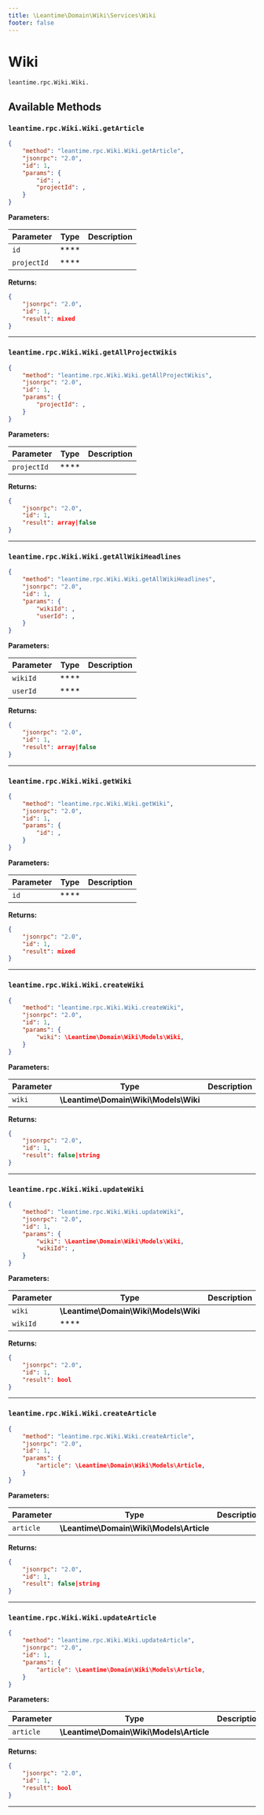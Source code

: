 ```yaml
---
title: \Leantime\Domain\Wiki\Services\Wiki
footer: false
---
```


# Wiki




`leantime.rpc.Wiki.Wiki.`


## Available Methods
### `leantime.rpc.Wiki.Wiki.getArticle`



```json
{
    "method": "leantime.rpc.Wiki.Wiki.getArticle",
    "jsonrpc": "2.0",
    "id": 1,
    "params": {
        "id": ,
        "projectId": ,
    }
}
```









**Parameters:**

| Parameter | Type | Description |
|-----------|------|-------------|
| `id` | **** |  |
| `projectId` | **** |  |


**Returns:**

```json
{
    "jsonrpc": "2.0",
    "id": 1,
    "result": mixed
}
```



---
### `leantime.rpc.Wiki.Wiki.getAllProjectWikis`



```json
{
    "method": "leantime.rpc.Wiki.Wiki.getAllProjectWikis",
    "jsonrpc": "2.0",
    "id": 1,
    "params": {
        "projectId": ,
    }
}
```









**Parameters:**

| Parameter | Type | Description |
|-----------|------|-------------|
| `projectId` | **** |  |


**Returns:**

```json
{
    "jsonrpc": "2.0",
    "id": 1,
    "result": array|false
}
```



---
### `leantime.rpc.Wiki.Wiki.getAllWikiHeadlines`



```json
{
    "method": "leantime.rpc.Wiki.Wiki.getAllWikiHeadlines",
    "jsonrpc": "2.0",
    "id": 1,
    "params": {
        "wikiId": ,
        "userId": ,
    }
}
```









**Parameters:**

| Parameter | Type | Description |
|-----------|------|-------------|
| `wikiId` | **** |  |
| `userId` | **** |  |


**Returns:**

```json
{
    "jsonrpc": "2.0",
    "id": 1,
    "result": array|false
}
```



---
### `leantime.rpc.Wiki.Wiki.getWiki`



```json
{
    "method": "leantime.rpc.Wiki.Wiki.getWiki",
    "jsonrpc": "2.0",
    "id": 1,
    "params": {
        "id": ,
    }
}
```









**Parameters:**

| Parameter | Type | Description |
|-----------|------|-------------|
| `id` | **** |  |


**Returns:**

```json
{
    "jsonrpc": "2.0",
    "id": 1,
    "result": mixed
}
```



---
### `leantime.rpc.Wiki.Wiki.createWiki`



```json
{
    "method": "leantime.rpc.Wiki.Wiki.createWiki",
    "jsonrpc": "2.0",
    "id": 1,
    "params": {
        "wiki": \Leantime\Domain\Wiki\Models\Wiki,
    }
}
```









**Parameters:**

| Parameter | Type | Description |
|-----------|------|-------------|
| `wiki` | **\Leantime\Domain\Wiki\Models\Wiki** |  |


**Returns:**

```json
{
    "jsonrpc": "2.0",
    "id": 1,
    "result": false|string
}
```



---
### `leantime.rpc.Wiki.Wiki.updateWiki`



```json
{
    "method": "leantime.rpc.Wiki.Wiki.updateWiki",
    "jsonrpc": "2.0",
    "id": 1,
    "params": {
        "wiki": \Leantime\Domain\Wiki\Models\Wiki,
        "wikiId": ,
    }
}
```









**Parameters:**

| Parameter | Type | Description |
|-----------|------|-------------|
| `wiki` | **\Leantime\Domain\Wiki\Models\Wiki** |  |
| `wikiId` | **** |  |


**Returns:**

```json
{
    "jsonrpc": "2.0",
    "id": 1,
    "result": bool
}
```



---
### `leantime.rpc.Wiki.Wiki.createArticle`



```json
{
    "method": "leantime.rpc.Wiki.Wiki.createArticle",
    "jsonrpc": "2.0",
    "id": 1,
    "params": {
        "article": \Leantime\Domain\Wiki\Models\Article,
    }
}
```









**Parameters:**

| Parameter | Type | Description |
|-----------|------|-------------|
| `article` | **\Leantime\Domain\Wiki\Models\Article** |  |


**Returns:**

```json
{
    "jsonrpc": "2.0",
    "id": 1,
    "result": false|string
}
```



---
### `leantime.rpc.Wiki.Wiki.updateArticle`



```json
{
    "method": "leantime.rpc.Wiki.Wiki.updateArticle",
    "jsonrpc": "2.0",
    "id": 1,
    "params": {
        "article": \Leantime\Domain\Wiki\Models\Article,
    }
}
```









**Parameters:**

| Parameter | Type | Description |
|-----------|------|-------------|
| `article` | **\Leantime\Domain\Wiki\Models\Article** |  |


**Returns:**

```json
{
    "jsonrpc": "2.0",
    "id": 1,
    "result": bool
}
```



---

